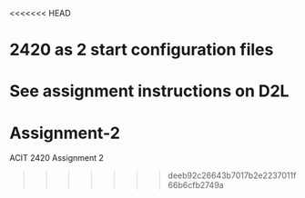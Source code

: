 <<<<<<< HEAD
# 2420 as 2 start configuration files

See assignment instructions on D2L
=======
# Assignment-2
ACIT 2420 Assignment 2
>>>>>>> deeb92c26643b7017b2e2237011f66b6cfb2749a
